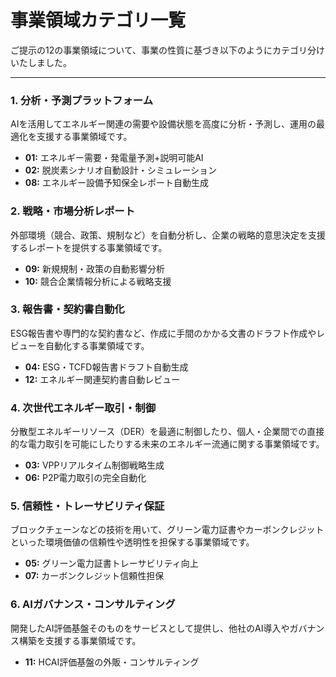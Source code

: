 # 事業領域カテゴリ一覧

ご提示の12の事業領域について、事業の性質に基づき以下のようにカテゴリ分けいたしました。

---

### 1. 分析・予測プラットフォーム
AIを活用してエネルギー関連の需要や設備状態を高度に分析・予測し、運用の最適化を支援する事業領域です。
- **01:** エネルギー需要・発電量予測+説明可能AI
- **02:** 脱炭素シナリオ自動設計・シミュレーション
- **08:** エネルギー設備予知保全レポート自動生成

### 2. 戦略・市場分析レポート
外部環境（競合、政策、規制など）を自動分析し、企業の戦略的意思決定を支援するレポートを提供する事業領域です。
- **09:** 新規規制・政策の自動影響分析
- **10:** 競合企業情報分析による戦略支援

### 3. 報告書・契約書自動化
ESG報告書や専門的な契約書など、作成に手間のかかる文書のドラフト作成やレビューを自動化する事業領域です。
- **04:** ESG・TCFD報告書ドラフト自動生成
- **12:** エネルギー関連契約書自動レビュー

### 4. 次世代エネルギー取引・制御
分散型エネルギーリソース（DER）を最適に制御したり、個人・企業間での直接的な電力取引を可能にしたりする未来のエネルギー流通に関する事業領域です。
- **03:** VPPリアルタイム制御戦略生成
- **06:** P2P電力取引の完全自動化

### 5. 信頼性・トレーサビリティ保証
ブロックチェーンなどの技術を用いて、グリーン電力証書やカーボンクレジットといった環境価値の信頼性や透明性を担保する事業領域です。
- **05:** グリーン電力証書トレーサビリティ向上
- **07:** カーボンクレジット信頼性担保

### 6. AIガバナンス・コンサルティング
開発したAI評価基盤そのものをサービスとして提供し、他社のAI導入やガバナンス構築を支援する事業領域です。
- **11:** HCAI評価基盤の外販・コンサルティング
